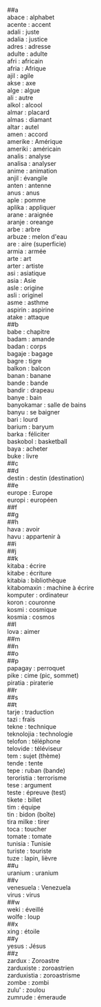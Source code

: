 ##a  
abace : alphabet  
acente : accent  
adali : juste  
adalia : justice  
adres : adresse  
adulte : adulte  
afri : africain  
afria : Afrique  
ajil : agile  
akse : axe  
alge : algue  
ali : autre  
alkol : alcool  
almar : placard  
almas : diamant  
altar : autel  
amen : accord  
amerike : Amérique  
ameriki : américain  
analis : analyse  
analisa : analyser  
anime : animation  
anjil : évangile  
anten : antenne  
anus : anus  
aple : pomme  
aplika : appliquer  
arane : araignée  
aranje : oreange  
arbe : arbre  
arbuze : melon d'eau  
are : aire (superficie)  
armia : armée  
arte : art  
arter : artiste  
asi : asiatique  
asia : Asie  
asle : origine  
asli : originel  
asme : asthme  
aspirin : aspirine  
atake : attaque  
##b  
babe : chapitre  
badam : amande  
badan : corps  
bagaje : bagage  
bagre : tigre  
balkon : balcon  
banan : banane  
bande : bande  
bandir : drapeau  
banye : bain  
banyokamar : salle de bains  
banyu : se baigner  
bari : lourd  
barium : baryum  
barka : féliciter  
baskobol : basketball  
baya : acheter  
buke : livre  
##c  
##d  
destin : destin (destination)  
##e  
europe : Europe  
europi : européen  
##f  
##g  
##h  
hava : avoir  
havu : appartenir à  
##i  
##j  
##k  
kitaba : écrire  
kitabe : écriture  
kitabia : bibliothèque  
kitabomaxin : machine à écrire  
komputer : ordinateur  
koron : couronne  
kosmi : cosmique  
kosmia : cosmos  
##l  
lova : aimer  
##m  
##n  
##o  
##p  
papagay : perroquet  
pike : cime (pic, sommet)  
piratia : piraterie  
##r  
##s  
##t  
tarje : traduction  
tazi : frais  
tekne : technique  
teknolojia : technologie  
telofon : téléphone  
telovide : téléviseur  
tem : sujet (thème)  
tende : tente  
tepe : ruban (bande)  
teroristia : terrorisme  
tese : argument  
teste : épreuve (test)  
tikete : billet  
tim : équipe  
tin : bidon (boîte)  
tira milke : tirer  
toca : toucher  
tomate : tomate  
tunisia : Tunisie  
turiste : touriste  
tuze : lapin, lièvre  
##u  
uranium : uranium  
##v  
venesuela : Venezuela  
virus : virus  
##w  
weki : éveillé  
wolfe : loup  
##x  
xing : étoile  
##y  
yesus : Jésus  
##z  
zardux : Zoroastre  
zarduxiste : zoroastrien  
zarduxistia : zoroastrisme  
zombe : zombi  
zulu' : zoulou  
zumrude : émeraude  
